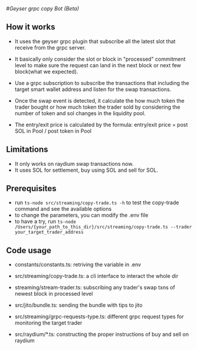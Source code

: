 #*Geyser grpc copy Bot (Beta)*

## How it works

- It uses the geyser grpc plugin that subscribe all the latest slot that receive from the grpc server.
- It basically only consider the slot or block in "processed" commitment level to make sure the request can land in the next block or next few block(what we expected).

- Use a grpc subscription to subscribe the transactions that including the target smart wallet address and listen for the swap transactions.
- Once the swap event is detected, it calculate the how much token the trader bought or how much token the trader sold by considering the number of token and sol changes in the liquidity pool.
- The entry/exit price is calculated by the formula: entry/exit price = post SOL in Pool / post token in Pool

## Limitations
- It only works on raydium swap transactions now.
- It uses SOL for settlement, buy using SOL and sell for SOL.

## Prerequisites

- run `ts-node src/streaming/copy-trade.ts -h` to test the copy-trade command and see the available options
- to change the parameters, you can modify the .env file
- to have a try, run ```ts-node /Users/{your_path_to_this_dir}/src/streaming/copy-trade.ts --trader your_target_trader_address```

## Code usage

- constants/constants.ts: retriving the variable in .env

- src/streaming/copy-trade.ts: a cli interface to interact the whole dir

- streaming/stream-trader.ts: subscribing any trader's swap txns of newest block in processed level

- src/jito/bundle.ts: sending the bundle with tips to jito

- src/streaming/grpc-requests-type.ts: different grpc request types for monitoring the target trader

- src/raydium/*.ts: constructing the proper instructions of buy and sell on raydium
